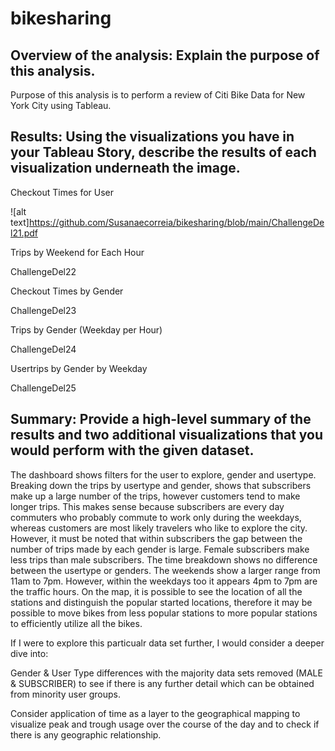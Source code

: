 # bikesharing

## Overview of the analysis: Explain the purpose of this analysis.

Purpose of this analysis is to perform a review of Citi Bike Data for New York City using Tableau.


## Results: Using the visualizations you have in your Tableau Story, describe the results of each visualization underneath the image.


Checkout Times for User

![alt text]https://github.com/Susanaecorreia/bikesharing/blob/main/ChallengeDel21.pdf

 
Trips by Weekend for Each Hour

ChallengeDel22

Checkout Times by Gender

ChallengeDel23

Trips by Gender (Weekday per Hour)

ChallengeDel24

Usertrips by Gender by Weekday

ChallengeDel25

## Summary: Provide a high-level summary of the results and two additional visualizations that you would perform with the given dataset.

The dashboard shows filters for the user to explore, gender and usertype. Breaking down the trips by usertype and gender, shows that subscribers make up a large number of the trips, however customers tend to make longer trips. This makes sense because subscribers are every day commuters who probably commute to work only during the weekdays, whereas customers are most likely travelers who like to explore the city. However, it must be noted that within subscribers the gap between the number of trips made by each gender is large. Female subscribers make less trips than male subscribers. The time breakdown shows no difference between the usertype or genders. The weekends show a larger range from 11am to 7pm. However, within the weekdays too it appears 4pm to 7pm are the traffic hours. On the map, it is possible to see the location of all the stations and distinguish the popular started locations, therefore it may be possible to move bikes from less popular stations to more popular stations to efficiently utilize all the bikes.

If I were to explore this particualr data set further, I would consider a deeper dive into:

Gender & User Type differences with the majority data sets removed (MALE & SUBSCRIBER) to see if there is any further detail which can be obtained from minority user groups.

Consider application of time as a layer to the geographical mapping to visualize peak and trough usage over the course of the day and to check if there is any geographic relationship.

